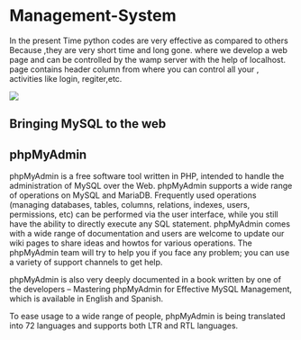 # Management-System
In the present Time python codes are very effective as compared to others Because ,they are very short time and long gone.
where we develop a web page and can be controlled by the wamp server with the help of localhost.
page contains header column from where you can control all your ,
activities like login, regiter,etc. 


<img src="Management-System/win.jpg"/>




## Bringing MySQL to the web
## phpMyAdmin
phpMyAdmin is a free software tool written in PHP, intended to handle the administration of MySQL over the Web. phpMyAdmin supports a wide range of operations on MySQL and MariaDB. Frequently used operations (managing databases, tables, columns, relations, indexes, users, permissions, etc) can be performed via the user interface, while you still have the ability to directly execute any SQL statement.
phpMyAdmin comes with a wide range of documentation and users are welcome to update our wiki pages to share ideas and howtos for various operations. The phpMyAdmin team will try to help you if you face any problem; you can use a variety of support channels to get help.

phpMyAdmin is also very deeply documented in a book written by one of the developers – Mastering phpMyAdmin for Effective MySQL Management, which is available in English and Spanish.

To ease usage to a wide range of people, phpMyAdmin is being translated into 72 languages and supports both LTR and RTL languages.

